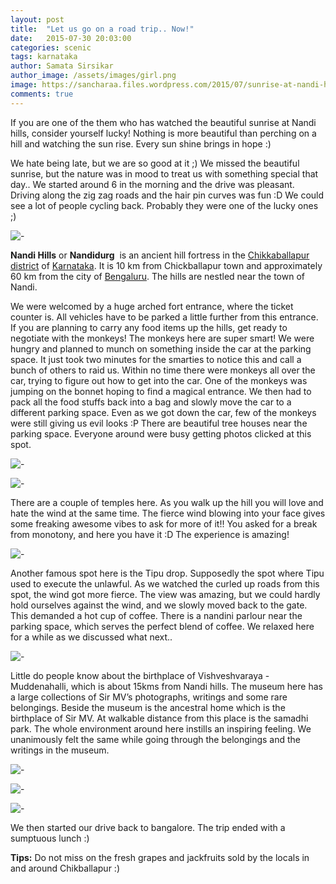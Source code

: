 ```yaml
---
layout: post
title:  "Let us go on a road trip.. Now!"
date:   2015-07-30 20:03:00
categories: scenic
tags: karnataka
author: Samata Sirsikar
author_image: /assets/images/girl.png
image: https://sancharaa.files.wordpress.com/2015/07/sunrise-at-nandi-hills.jpg
comments: true
---
```


If you are one of the them who has watched the beautiful sunrise at Nandi hills, consider yourself lucky! Nothing is more beautiful than perching on a hill and watching the sun rise. Every sun shine brings in hope :)

<!-- ![Photo Courtesy : -](https://sancharaa.files.wordpress.com/2015/07/sunrise-at-nandi-hills.jpg) -->

We hate being late, but we are so good at it ;) We missed the beautiful sunrise, but the nature was in mood to treat us with something special that day.. We started around 6 in the morning and the drive was pleasant. Driving along the zig zag roads and the hair pin curves was fun :D We could see a lot of people cycling back. Probably they were one of the lucky ones ;)

![-](https://sancharaa.files.wordpress.com/2015/07/dsc06184.jpg)

<b>Nandi Hills</b> or <b>Nandidurg</b>  is an ancient hill fortress in the <a href="https://en.wikipedia.org/wiki/Chikkaballapur_district">Chikkaballapur district</a> of <a href="https://en.wikipedia.org/wiki/Karnataka">Karnataka</a>. It is 10 km from Chickballapur town and approximately 60 km from the city of <a href="https://en.wikipedia.org/wiki/Bengaluru">Bengaluru</a>. The hills are nestled near the town of Nandi.

We were welcomed by a huge arched fort entrance, where the ticket counter is. All vehicles have to be parked a little further from this entrance. If you are planning to carry any food items up the hills, get ready to negotiate with the monkeys! The monkeys here are super smart! We were hungry and planned to munch on something inside the car at the parking space. It just took two minutes for the smarties to notice this and call a bunch of others to raid us. Within no time there were monkeys all over the car, trying to figure out how to get into the car. One of the monkeys was jumping on the bonnet hoping to find a magical entrance. We then had to pack all the food stuffs back into a bag and slowly move the car to a different parking space. Even as we got down the car, few of the monkeys were still giving us evil looks :P There are beautiful tree houses near the parking space. Everyone around were busy getting photos clicked at this spot.

![-](https://sancharaa.files.wordpress.com/2015/07/dsc06187.jpg)

![-](https://sancharaa.files.wordpress.com/2015/07/dsc06193.jpg)

There are a couple of temples here. As you walk up the hill you will love and hate the wind at the same time. The fierce wind blowing into your face gives some freaking awesome vibes to ask for more of it!! You asked for a break from monotony, and here you have it :D The experience is amazing!

![-](https://sancharaa.files.wordpress.com/2015/07/dsc06237.jpg)

Another famous spot here is the Tipu drop. Supposedly the spot where Tipu used to execute the unlawful. As we watched the curled up roads from this spot, the wind got more fierce. The view was amazing, but we could hardly hold ourselves against the wind, and we slowly moved back to the gate. This demanded a hot cup of coffee. There is a nandini parlour near the parking space, which serves the perfect blend of coffee. We relaxed here for a while as we discussed what next..

![-](https://sancharaa.files.wordpress.com/2015/07/dsc06262.jpg)

Little do people know about the birthplace of Vishveshvaraya - Muddenahalli, which is about 15kms from Nandi hills. The museum here has a large collections of Sir MV’s photographs, writings and some rare belongings. Beside the museum is the ancestral home which is the birthplace of Sir MV. At walkable distance from this place is the samadhi park. The whole environment around here instills an inspiring feeling. We unanimously felt the same while going through the belongings and the writings in the museum.

![-](https://sancharaa.files.wordpress.com/2015/07/dsc06280.jpg)

![-](https://sancharaa.files.wordpress.com/2015/07/dsc06272.jpg)

![-](https://sancharaa.files.wordpress.com/2015/07/dsc06271.jpg)

We then started our drive back to bangalore. The trip ended with a sumptuous lunch :)

__Tips:__ Do not miss on the fresh grapes and jackfruits sold by the locals in and around Chikballapur :)
